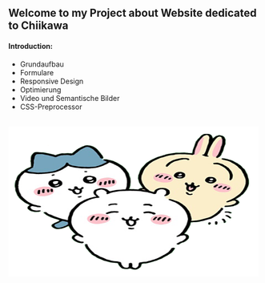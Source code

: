 
## Welcome to my Project about Website dedicated to Chiikawa


#### Introduction:

- Grundaufbau
- Formulare
- Responsive Design
- Optimierung
- Video und Semantische Bilder 
- CSS-Preprocessor

<br>

<img src="/Design/lol.png" alt="alt text" width="500" height="300">


